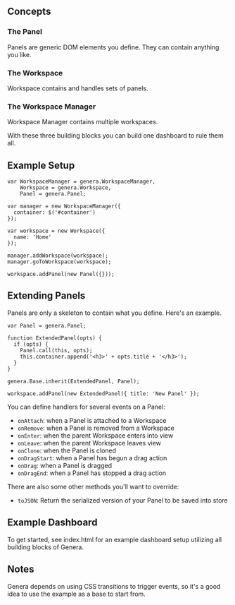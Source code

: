 ## Concepts

### The Panel

Panels are generic DOM elements you define. They can contain anything you like.

### The Workspace

Workspace contains and handles sets of panels.

### The Workspace Manager

Workspace Manager contains multiple workspaces.

With these three building blocks you can build one dashboard to rule them all.

## Example Setup

    var WorkspaceManager = genera.WorkspaceManager,
        Workspace = genera.Workspace,
        Panel = genera.Panel;

    var manager = new WorkspaceManager({
      container: $('#container')
    });

    var workspace = new Workspace({
      name: 'Home'
    });

    manager.addWorkspace(workspace);
    manager.goToWorkspace(workspace);

    workspace.addPanel(new Panel({}));

## Extending Panels

Panels are only a skeleton to contain what you define. Here's an example.

    var Panel = genera.Panel;

    function ExtendedPanel(opts) {
      if (opts) {
        Panel.call(this, opts);
        this.container.append('<h3>' + opts.title + '</h3>');
      }
    }

    genera.Base.inherit(ExtendedPanel, Panel);

    workspace.addPanel(new ExtendedPanel({ title: 'New Panel' });

You can define handlers for several events on a Panel:

* `onAttach`: when a Panel is attached to a Workspace
* `onRemove`: when a Panel is removed from a Workspace
* `onEnter`: when the parent Workspace enters into view
* `onLeave`: when the parent Workspace leaves view
* `onClone`: when the Panel is cloned
* `onDragStart`: when a Panel has begun a drag action
* `onDrag`: when a Panel is dragged
* `onDragEnd`: when a Panel has stopped a drag action

There are also some other methods you'll want to override:

* `toJSON`: Return the serialized version of your Panel to be saved into store

## Example Dashboard

To get started, see index.html for an example dashboard setup utilizing all building blocks of Genera.

## Notes

Genera depends on using CSS transitions to trigger events, so it's a good idea
to use the example as a base to start from.